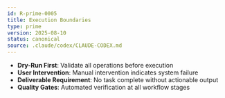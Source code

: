 ```yaml
---
id: R-prime-0005
title: Execution Boundaries
type: prime
version: 2025-08-10
status: canonical
source: .claude/codex/CLAUDE-CODEX.md
---
```


- **Dry-Run First**: Validate all operations before execution
- **User Intervention**: Manual intervention indicates system failure
- **Deliverable Requirement**: No task complete without actionable output
- **Quality Gates**: Automated verification at all workflow stages
